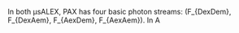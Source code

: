 In both μsALEX, PAX has four basic photon streams: 
\(F_{DexDem}, F_{DexAem}, F_{AexDem}, F_{AexAem}\).
In A
